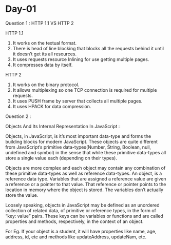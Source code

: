 # Day-01

Question 1 : HTTP 1.1 VS HTTP 2

HTTP 1.1

1. It works on the textual format.
2. There is head of line blocking that blocks all the requests behind it until it doesn’t get its all resources.
3. It uses requests resource Inlining for use getting multiple pages.
4. It compresses data by itself.

HTTP 2

1. It works on the binary protocol.
2. It allows multiplexing so one TCP connection is required for multiple requests.
3. It uses PUSH frame by server that collects all multiple pages.
4. It uses HPACK for data compression.

Ouestion 2 :

Objects And Its Internal Representation In JavaScript :

Objects, in JavaScript, is it’s most important data-type and forms the building blocks for modern JavaScript. These objects are quite different from JavaScript’s primitive data-types(Number, String, Boolean, null, undefined and symbol) in the sense that while these primitive data-types all store a single value each (depending on their types).

Objects are more complex and each object may contain any combination of these primitive data-types as well as reference data-types.
An object, is a reference data type. Variables that are assigned a reference value are given a reference or a pointer to that value. That reference or pointer points to the location in memory where the object is stored. The variables don’t actually store the value.

Loosely speaking, objects in JavaScript may be defined as an unordered collection of related data, of primitive or reference types, in the form of “key: value” pairs. These keys can be variables or functions and are called properties and methods, respectively, in the context of an object.

For Eg. If your object is a student, it will have properties like name, age, address, id, etc and methods like updateAddress, updateNam, etc.

